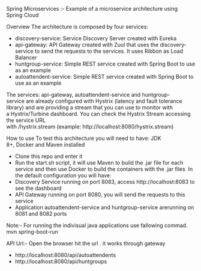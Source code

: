 Spring Microservices :-
Example of a microservice architecture using Spring Cloud

Overview
The architecture is composed by four services:
* discovery-service: Service Discovery Server created with Eureka
* api-gateway: API Gateway created with Zuul that uses the discovery-service to send the requests to the services. It uses Ribbon as Load Balancer
* huntgroup-service: Simple REST service created with Spring Boot to use as an example
* autoattendent-service: Simple REST service created with Spring Boot to use as an example

The services: api-gateway, autoattendent-service and huntgroup-service are already configured with Hystrix (latency and fault tolerance library) and are providing a stream that you can use to monitor with a Hystrix/Turbine dashboard. You can check the Hystrix Stream accessing the service URL with /hystrix.stream (example: http://localhost:8080/hystrix.stream)

How to use
To test this architecture you will need to have: JDK 8+, Docker and Maven installed
* Clone this repo and enter it 
* Run the start.sh script, it will use Maven to build the .jar file for each service and then use Docker to build the containers with the .jar files 
In the default configuration you will have:
* Discovery Service running on port 8083, access http://localhost:8083 to see the dashboard
* API Gateway running on port 8080, you will send the requests to this service
* Application autoattendent-service and huntgroup-service arerunning on 8081 and 8082 ports 

Note:- For running the indivisual java applications use fallowing commad. mvn spring-boot-run

API Url:-
 Open the browser hit the url . it works through gateway
* http://localhost:8080/api/autoattendents
* http://localhost:8080/api/huntgroups
